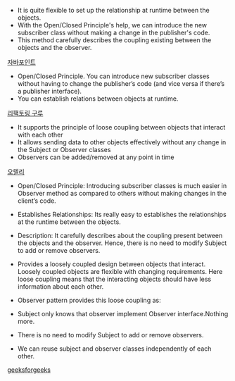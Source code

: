 - It is quite flexible to set up the relationship at runtime between the objects.
- With the Open/Closed Principle's help, we can introduce the new subscriber class without making a change in the publisher's code.
- This method carefully describes the coupling existing between the objects and the observer.

[자바포인트](https://www.javatpoint.com/observer-design-pattern-in-python)

- Open/Closed Principle. You can introduce new subscriber classes without having to change the publisher’s code (and vice versa if there’s a publisher interface).
- You can establish relations between objects at runtime.

[리팩토링 구루](https://refactoring.guru/design-patterns/observer)

- It supports the principle of loose coupling between objects that interact with each other
- It allows sending data to other objects effectively without any change in the Subject or Observer classes
- Observers can be added/removed at any point in time

[오렐리](https://www.oreilly.com/library/view/learning-python-design/9781785888038/ch06s06.html)

- Open/Closed Principle: Introducing subscriber classes is much easier in Observer method as compared to others without making changes in the client’s code.
- Establishes Relationships: Its really easy to establishes the relationships at the runtime between the objects.
- Description: It carefully describes about the coupling present between the objects and the observer. Hence, there is no need to modify Subject to add or remove observers.

- Provides a loosely coupled design between objects that interact. Loosely coupled objects are flexible with changing requirements. Here loose coupling means that the interacting objects should have less information about each other.

- Observer pattern provides this loose coupling as:

- Subject only knows that observer implement Observer interface.Nothing more.
- There is no need to modify Subject to add or remove observers.
- We can reuse subject and observer classes independently of each other.

[geeksforgeeks](https://www.geeksforgeeks.org/observer-method-python-design-patterns/)
